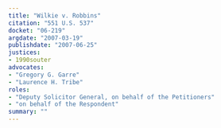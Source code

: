 ```yaml
---
title: "Wilkie v. Robbins"
citation: "551 U.S. 537"
docket: "06-219"
argdate: "2007-03-19"
publishdate: "2007-06-25"
justices:
- 1990souter
advocates:
- "Gregory G. Garre"
- "Laurence H. Tribe"
roles:
- "Deputy Solicitor General, on behalf of the Petitioners"
- "on behalf of the Respondent"
summary: ""
---
```


